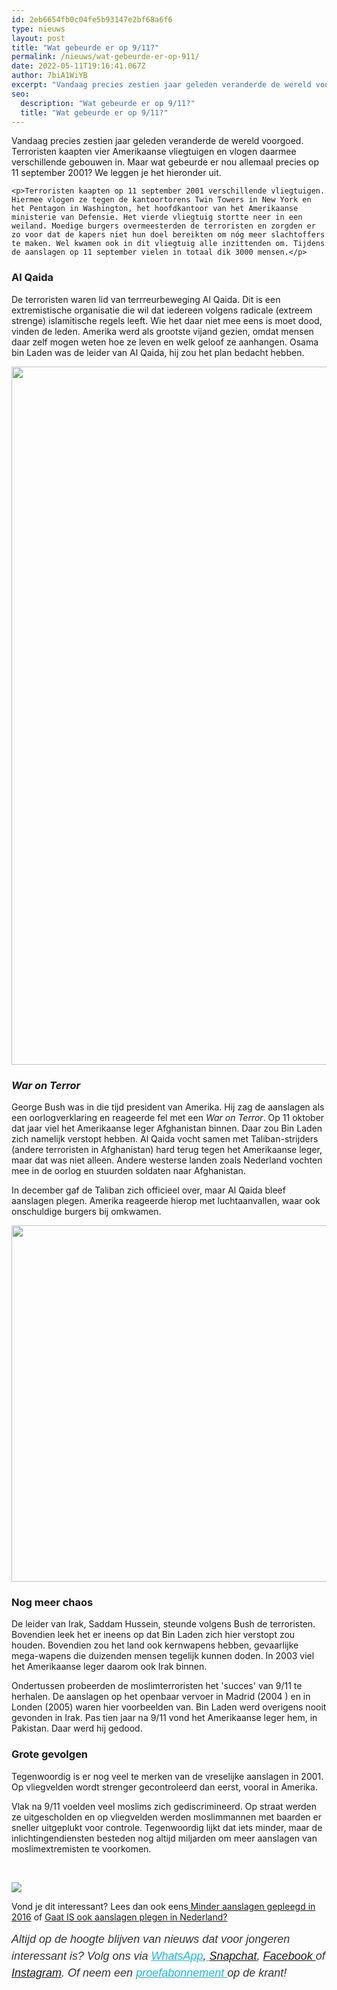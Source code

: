 ```yaml
---
id: 2eb6654fb0c04fe5b93147e2bf68a6f6
type: nieuws
layout: post
title: "Wat gebeurde er op 9/11?"
permalink: /nieuws/wat-gebeurde-er-op-911/
date: 2022-05-11T19:16:41.067Z
author: 7biA1WiYB
excerpt: "Vandaag precies zestien jaar geleden veranderde de wereld voorgoed. Terroristen kaapten vier Amerikaanse vliegtuigen en vlogen daarmee verschillende gebouwen in. Maar wat gebeurde er nou allemaal precies op 11 september 2001? We leggen je het hieronder uit.  "
seo:
  description: "Wat gebeurde er op 9/11?"
  title: "Wat gebeurde er op 9/11?"
---
```

Vandaag precies zestien jaar geleden veranderde de wereld voorgoed. Terroristen kaapten vier Amerikaanse vliegtuigen en vlogen daarmee verschillende gebouwen in. Maar wat gebeurde er nou allemaal precies op 11 september 2001? We leggen je het hieronder uit.  

    <p>Terroristen kaapten op 11 september 2001 verschillende vliegtuigen. Hiermee vlogen ze tegen de kantoortorens Twin Towers in New York en het Pentagon in Washington, het hoofdkantoor van het Amerikaanse ministerie van Defensie. Het vierde vliegtuig stortte neer in een weiland. Moedige burgers overmeesterden de terroristen en zorgden er zo voor dat de kapers niet hun doel bereikten om nóg meer slachtoffers te maken. Wel kwamen ook in dit vliegtuig alle inzittenden om. Tijdens de aanslagen op 11 september vielen in totaal dik 3000 mensen.</p>
<h3><strong>Al Qaida</strong></h3>
<p>De terroristen waren lid van terrreurbeweging Al Qaida. Dit is een extremistische organisatie die wil dat iedereen volgens radicale (extreem strenge) islamitische regels leeft. Wie het daar niet mee eens is moet dood, vinden de leden. Amerika werd als grootste vijand gezien, omdat mensen daar zelf mogen weten hoe ze leven en welk geloof ze aanhangen. Osama bin Laden was de leider van Al Qaida, hij zou het plan bedacht hebben.<br><div class="media media-element-container media-default"><div id="file-11362" class="file file-image file-image-jpeg">

        
  
  <div class="content">
    <img title="Osama bin Laden. Foto: AFP" height="2048" width="1559" style="width: 850px; height: 1117px;" class="media-element file-default" data-delta="1" src="https://7dagen.netlify.app/sites/default/files/ANP-32688354_0.jpg" alt="">  </div>

  
</div>
</div>
<h3><em>War on Terror</em></h3>
<p>George Bush was in die tijd president van Amerika. Hij zag de aanslagen als een oorlogverklaring en reageerde fel met een <em>War on Terror</em>. Op 11 oktober dat jaar viel het Amerikaanse leger Afghanistan binnen. Daar zou Bin Laden zich namelijk verstopt hebben. Al Qaida vocht samen met Taliban-strijders (andere terroristen in Afghanistan) hard terug tegen het Amerikaanse leger, maar dat was niet alleen. Andere westerse landen zoals Nederland vochten mee in de oorlog en stuurden soldaten naar Afghanistan.</p>
<p>In december gaf de Taliban zich officieel over, maar Al Qaida bleef aanslagen plegen. Amerika reageerde hierop met luchtaanvallen, waar ook onschuldige burgers bij omkwamen. <br><div class="media media-element-container media-default"><div id="file-11363" class="file file-image file-image-jpeg">

        
  
  <div class="content">
    <img title="George Bush. Foto: ANP" height="3140" width="4685" style="width: 850px; height: 570px;" class="media-element file-default" data-delta="1" src="https://7dagen.netlify.app/sites/default/files/ANP-9000288.jpg" alt="">  </div>

  
</div>
</div>
<h3><strong>Nog meer chaos</strong></h3>
<p>De leider van Irak, Saddam Hussein, steunde volgens Bush de terroristen. Bovendien leek het er ineens op dat Bin Laden zich hier verstopt zou houden. Bovendien zou het land ook kernwapens hebben, gevaarlijke mega-wapens die duizenden mensen tegelijk kunnen doden. In 2003 viel het Amerikaanse leger daarom ook Irak binnen. </p>
<p>Ondertussen probeerden de moslimterroristen het 'succes' van 9/11 te herhalen. De aanslagen op het openbaar vervoer in Madrid (2004 ) en in Londen (2005) waren hier voorbeelden van. Bin Laden werd overigens nooit gevonden in Irak. Pas tien jaar na 9/11 vond het Amerikaanse leger hem, in Pakistan. Daar werd hij gedood.</p>
<h3>Grote gevolgen</h3>
<p>Tegenwoordig is er nog veel te merken van de vreselijke aanslagen in 2001. Op vliegvelden wordt strenger gecontroleerd dan eerst, vooral in Amerika.</p>
<p>Vlak na 9/11 voelden veel moslims zich gediscrimineerd. Op straat werden ze uitgescholden en op vliegvelden werden moslimmannen met baarden er sneller uitgeplukt voor controle. Tegenwoordig lijkt dat iets minder, maar de inlichtingendiensten besteden nog altijd miljarden om meer aanslagen van moslimextremisten te voorkomen.</p>
<p> </p>
<div class="kader">
<p><img class="kaderafbeelding" src="https://7dagen.netlify.app/sites/default/files/ff.png"></p>
<p>Vond je dit interessant? Lees dan ook eens<a href="https://7dagen.netlify.app/lifestyle/fenna-17-van-hoefwijzer-over-het-succes-van-paardentubers" target="_blank"> </a><a href="https://7dagen.netlify.app/nieuws/minder-aanslagen-gepleegd-2016">Minder aanslagen gepleegd in 2016</a> of <a href="https://7dagen.netlify.app/nieuws/gaat-ook-aanslagen-plegen-nederland-0">Gaat IS ook aanslagen plegen in Nederland?</a></p>
<p><em style="box-sizing: inherit; color: rgb(51, 51, 51); font-family: &quot;PT Sans&quot;, sans-serif; font-size: 18px; line-height: 27px;">Altijd op de hoogte blijven van nieuws dat voor jongeren interessant is? Volg ons via </em><em style="box-sizing: inherit; color: rgb(34, 179, 224); transition: color 0.3s ease; font-family: &quot;PT Sans&quot;, sans-serif; font-size: 18px; line-height: 27px;"><a href="https://7dagen.netlify.app/whatsapp" style="box-sizing: inherit; color: rgb(34, 179, 224); transition: color 0.3s ease; font-family: &quot;PT Sans&quot;, sans-serif; font-size: 18px; line-height: 27px;">WhatsApp</a></em><em style="box-sizing: inherit; color: rgb(51, 51, 51); font-family: &quot;PT Sans&quot;, sans-serif; font-size: 18px; line-height: 27px;">,</em><em style="box-sizing: inherit; color: rgb(34, 179, 224); transition: color 0.3s ease; font-family: &quot;PT Sans&quot;, sans-serif; font-size: 18px; line-height: 27px;"><a href="https://7dagen.netlify.app/whatsapp" style="box-sizing: inherit; color: rgb(34, 179, 224); transition: color 0.3s ease; font-family: &quot;PT Sans&quot;, sans-serif; font-size: 18px; line-height: 27px;"> </a></em><em style="box-sizing: inherit; color: rgb(51, 51, 51); font-family: &quot;PT Sans&quot;, sans-serif; font-size: 18px; line-height: 27px;"><a href="https://www.snapchat.com/add/sevendaysnl">Snapchat</a>, <a href="https://www.facebook.com/7Daysnl?ref=bookmarks">Facebook </a>of <a href="https://instagram.com/7DAysnl/">Instagram</a>. Of </em><em style="box-sizing: inherit; color: rgb(51, 51, 51); font-family: &quot;PT Sans&quot;, sans-serif; font-size: 18px; line-height: 27px;">neem een </em><a href="https://abonneren.sevendays.nl/abonneren/abonnementen/ae/artikel" style="box-sizing: inherit; color: rgb(34, 179, 224); transition: color 0.3s ease; font-family: &quot;PT Sans&quot;, sans-serif; font-size: 18px; line-height: 27px;"><em style="box-sizing: inherit;">proefabonnement </em></a><em style="box-sizing: inherit; color: rgb(51, 51, 51); font-family: &quot;PT Sans&quot;, sans-serif; font-size: 18px; line-height: 27px;">op de krant!</em></p>
</div>
  
